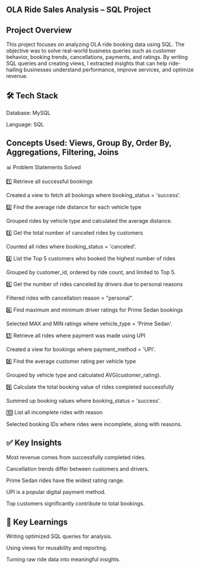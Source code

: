 
## OLA Ride Sales Analysis – SQL Project

## Project Overview

This project focuses on analyzing OLA ride booking data using SQL.
The objective was to solve real-world business queries such as customer behavior, booking trends, cancellations, payments, and ratings.
By writing SQL queries and creating views, I extracted insights that can help ride-hailing businesses understand performance, improve services, and optimize revenue.

## 🛠 Tech Stack

Database: MySQL

Language: SQL

## Concepts Used: Views, Group By, Order By, Aggregations, Filtering, Joins

📊 Problem Statements Solved

1️⃣ Retrieve all successful bookings

Created a view to fetch all bookings where booking_status = 'success'.

2️⃣ Find the average ride distance for each vehicle type

Grouped rides by vehicle type and calculated the average distance.

3️⃣ Get the total number of canceled rides by customers

Counted all rides where booking_status = 'canceled'.

4️⃣ List the Top 5 customers who booked the highest number of rides

Grouped by customer_id, ordered by ride count, and limited to Top 5.

5️⃣ Get the number of rides canceled by drivers due to personal reasons

Filtered rides with cancellation reason = "personal".

6️⃣ Find maximum and minimum driver ratings for Prime Sedan bookings

Selected MAX and MIN ratings where vehicle_type = 'Prime Sedan'.

7️⃣ Retrieve all rides where payment was made using UPI

Created a view for bookings where payment_method = 'UPI'.

8️⃣ Find the average customer rating per vehicle type

Grouped by vehicle type and calculated AVG(customer_rating).

9️⃣ Calculate the total booking value of rides completed successfully

Summed up booking values where booking_status = 'success'.

🔟 List all incomplete rides with reason

Selected booking IDs where rides were incomplete, along with reasons.

## ✅ Key Insights

Most revenue comes from successfully completed rides.

Cancellation trends differ between customers and drivers.

Prime Sedan rides have the widest rating range.

UPI is a popular digital payment method.

Top customers significantly contribute to total bookings.

## 🚀 Key Learnings

Writing optimized SQL queries for analysis.

Using views for reusability and reporting.

Turning raw ride data into meaningful insights.

